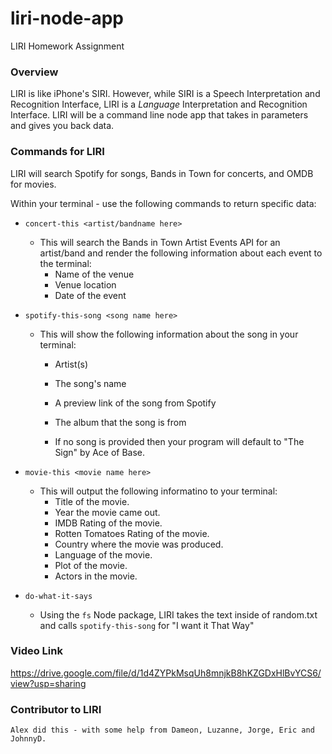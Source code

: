 # liri-node-app
LIRI Homework Assignment

### Overview

LIRI is like iPhone's SIRI. However, while SIRI is a Speech Interpretation and Recognition Interface, LIRI is a _Language_ Interpretation and Recognition Interface. LIRI will be a command line node app that takes in parameters and gives you back data.

### Commands for LIRI

LIRI will search Spotify for songs, Bands in Town for concerts, and OMDB for movies.

Within your terminal - use the following commands to return specific data: 

   * `concert-this <artist/bandname here>`
        * This will search the Bands in Town Artist Events API for an artist/band and render the following information about each event to the terminal:
            * Name of the venue
            * Venue location
            * Date of the event

   * `spotify-this-song <song name here>`
        * This will show the following information about the song in your terminal:
            * Artist(s)

            * The song's name

            * A preview link of the song from Spotify

            * The album that the song is from

            * If no song is provided then your program will default to "The Sign" by Ace of Base.

   * `movie-this <movie name here>`
        * This will output the following informatino to your terminal:
            * Title of the movie.
            * Year the movie came out.
            * IMDB Rating of the movie.
            * Rotten Tomatoes Rating of the movie.
            * Country where the movie was produced.
            * Language of the movie.
            * Plot of the movie.
            * Actors in the movie.

   * `do-what-it-says`
        * Using the `fs` Node package, LIRI takes the text inside of random.txt and calls `spotify-this-song` for "I want it That Way"


### Video Link 
https://drive.google.com/file/d/1d4ZYPkMsqUh8mnjkB8hKZGDxHlBvYCS6/view?usp=sharing

### Contributor to LIRI
    Alex did this - with some help from Dameon, Luzanne, Jorge, Eric and JohnnyD. 
 



